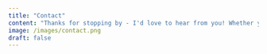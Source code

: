 ```yaml
---
title: "Contact"
content: "Thanks for stopping by - I'd love to hear from you! Whether you want to talk about a project, collaboration, or just connect, feel free to reach out."
image: /images/contact.png
draft: false
---
```

